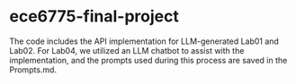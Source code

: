 # ece6775-final-project

The code includes the API implementation for LLM-generated Lab01 and Lab02. For Lab04, we utilized an LLM chatbot to assist with the implementation, and the prompts used during this process are saved in the Prompts.md.
